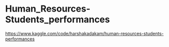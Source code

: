 # Human_Resources-Students_performances
https://www.kaggle.com/code/harshakadakam/human-resources-students-performances
